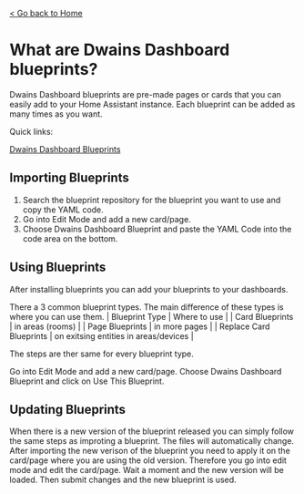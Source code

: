 [< Go back to Home](../index.md)

# What are Dwains Dashboard blueprints?


Dwains Dashboard blueprints are pre-made pages or cards that you can easily add to your Home Assistant instance. Each blueprint can be added as many times as you want.

Quick links:

[Dwains Dashboard Blueprints](https://github.com/dwainscheeren/dwains-dashboard-blueprints)

## Importing Blueprints

1. Search the blueprint repository for the blueprint you want to use and copy the YAML code.
2. Go into Edit Mode and add a new card/page.
3. Choose Dwains Dashboard Blueprint and paste the YAML Code into the code area on the bottom.

## Using Blueprints
After installing blueprints you can add your blueprints to your dashboards.

There a 3 common blueprint types. The main difference of these types is where you can use them.
| Blueprint Type | Where to use |
| Card Blueprints | in areas (rooms) |
| Page Blueprints | in more pages |
| Replace Card Blueprints | on exitsing entities in areas/devices |


The steps are ther same for every blueprint type.

Go into Edit Mode and add a new card/page.
Choose Dwains Dashboard Blueprint and click on Use This Blueprint.

## Updating Blueprints

When there is a new version of the blueprint released you can simply follow the same steps as improting a blueprint.
The files will automatically change. After importing the new verison of the blueprint you need to apply it on the card/page where you are using the old version.
Therefore you go into edit mode and edit the card/page. Wait a moment and the new version will be loaded. Then submit changes and the new blueprint is used.


